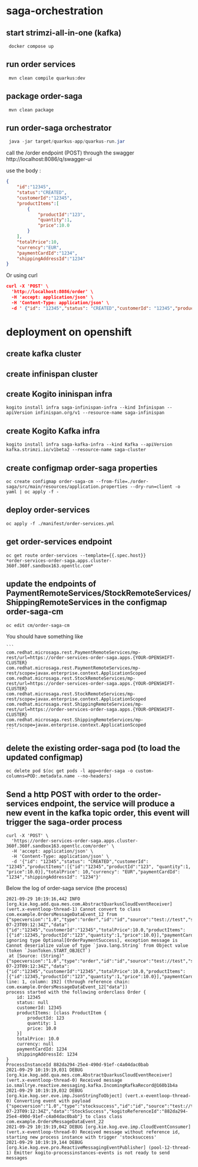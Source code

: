 # saga-orchestration

## start strimzi-all-in-one (kafka)
```docker
 docker compose up
```
## run order services
```mvn
 mvn clean compile quarkus:dev
```
## package order-saga  
```mvn
 mvn clean package
```
## run order-saga orchestrator
```java
 java -jar target/quarkus-app/quarkus-run.jar 
```
call the /order endpoint (POST) through the swagger http://localhost:8086/q/swagger-ui 

use the body :
```json
{
    "id":"12345",
    "status":"CREATED",
    "customerId":"12345",
    "productItems":[
        {
            "productId":"123",
            "quantity":1,
            "price":10.0
        }
    ],
    "totalPrice":10,
    "currency":"EUR",
    "paymentCardId":"1234",
    "shippingAddressId":"1234"
}
```
Or using curl 
```json
curl -X 'POST' \
  'http://localhost:8086/order' \
  -H 'accept: application/json' \
  -H 'Content-Type: application/json' \
  -d ' {"id": "12345","status": "CREATED","customerId": "12345","productItems":[{"id":"12345","productId":"123", "quantity":1, "price":10.0}],"totalPrice": 10,"currency": "EUR","paymentCardId": "1234","shippingAddressId": "1234"}'
```
# deployment on openshift
## create kafka cluster
## create infinispan cluster
## create Kogito ininispan infra
```shell
kogito install infra saga-infinispan-infra --kind Infinispan --apiVersion infinispan.org/v1 --resource-name saga-infinispan 
```
## create Kogito Kafka infra
```shell
kogito install infra saga-kafka-infra --kind Kafka --apiVersion kafka.strimzi.io/v1beta2 --resource-name saga-cluster
```   
## create configmap order-saga properties
```
oc create configmap order-saga-cm --from-file=./order-saga/src/main/resources/application.properties --dry-run=client -o yaml | oc apply -f -
```

## deploy order-services
```
oc apply -f ./manifest/order-services.yml 
```
## get order-services endpoint 
```
oc get route order-services --template={{.spec.host}}
*order-services-order-saga.apps.cluster-360f.360f.sandbox163.opentlc.com*
```

## update the endpoints of PaymentRemoteServices/StockRemoteServices/ShippingRemoteServices in  the configmap order-saga-cm
```
oc edit cm/order-saga-cm
```
You should have something like

    ```
    com.redhat.microsaga.rest.PaymentRemoteServices/mp-rest/url=https://order-services-order-saga.apps.{YOUR-OPENSHIFT-CLUSTER}
    com.redhat.microsaga.rest.PaymentRemoteServices/mp-rest/scope=javax.enterprise.context.ApplicationScoped
    com.redhat.microsaga.rest.StockRemoteServices/mp-rest/url=https://order-services-order-saga.apps.{YOUR-OPENSHIFT-CLUSTER}
    com.redhat.microsaga.rest.StockRemoteServices/mp-rest/scope=javax.enterprise.context.ApplicationScoped
    com.redhat.microsaga.rest.ShippingRemoteServices/mp-rest/url=https://order-services-order-saga.apps.{YOUR-OPENSHIFT-CLUSTER}
    com.redhat.microsaga.rest.ShippingRemoteServices/mp-rest/scope=javax.enterprise.context.ApplicationScoped
    ```
## delete the existing order-saga pod (to load the updated configmap)
```
oc delete pod $(oc get pods -l app=order-saga -o custom-columns=POD:.metadata.name --no-headers)
```
## Send a http POST with order to the order-services endpoint, the service will produce a new event in the kafka topic order, this event will trigger the saga-order process
```shell 
curl -X 'POST' \
  'https://order-services-order-saga.apps.cluster-360f.360f.sandbox163.opentlc.com/order' \
  -H 'accept: application/json' \
  -H 'Content-Type: application/json' \
  -d '{"id": "12345","status": "CREATED","customerId": "12345","productItems":[{"id":"12345","productId":"123", "quantity":1, "price":10.0}],"totalPrice": 10,"currency": "EUR","paymentCardId": "1234","shippingAddressId": "1234"}'
```
Below the log of order-saga service (the process)
```log
2021-09-29 10:19:16,442 INFO  [org.kie.kog.add.qua.mes.com.AbstractQuarkusCloudEventReceiver] (vert.x-eventloop-thread-1) Cannot convert to class com.example.OrdersMessageDataEvent_12 from {"specversion":"1.0","type":"order","id":"id","source":"test://test","subject":"foo","datacontenttype":"application/json","dataschema":"http://schema.io","time":"2020-07-23T09:12:34Z","data":{"id":"12345","customerId":"12345","totalPrice":10.0,"productItems":[{"id":12345,"productId":"123","quantity":1,"price":10.0}],"paymentCardId":"1234","shippingAddressId":"1234"}}, ignoring type Optional[OrderPaymentSuccess], exception message is Cannot deserialize value of type `java.lang.String` from Object value (token `JsonToken.START_OBJECT`)
 at [Source: (String)"{"specversion":"1.0","type":"order","id":"id","source":"test://test","subject":"foo","datacontenttype":"application/json","dataschema":"http://schema.io","time":"2020-07-23T09:12:34Z","data":{"id":"12345","customerId":"12345","totalPrice":10.0,"productItems":[{"id":12345,"productId":"123","quantity":1,"price":10.0}],"paymentCardId":"1234","shippingAddressId":"1234"}}"; line: 1, column: 192] (through reference chain: com.example.OrdersMessageDataEvent_12["data"])
process started with the following orderclass Order {
    id: 12345
    status: null
    customerId: 12345
    productItems: [class ProductItem {
        productId: 123
        quantity: 1
        price: 10.0
    }]
    totalPrice: 10.0
    currency: null
    paymentCardId: 1234
    shippingAddressId: 1234
}
ProcessInstanceId 882da294-25e4-490d-91ef-c4a04dac0bab
2021-09-29 10:19:19,031 DEBUG [org.kie.kog.add.qua.mes.com.AbstractQuarkusCloudEventReceiver] (vert.x-eventloop-thread-0) Received message io.smallrye.reactive.messaging.kafka.IncomingKafkaRecord@160b1b4a
2021-09-29 10:19:19,032 DEBUG [org.kie.kog.ser.eve.imp.JsonStringToObject] (vert.x-eventloop-thread-0) Converting event with payload {"specversion":"1.0","type":"stocksuccess","id":"id","source":"test://test","subject":"foo","datacontenttype":"application/json","dataschema":"http://schema.io","time":"2020-07-23T09:12:34Z","data":"StockSuccess","kogitoReferenceId":"882da294-25e4-490d-91ef-c4a04dac0bab"} to class class com.example.OrdersMessageDataEvent_22
2021-09-29 10:19:19,042 DEBUG [org.kie.kog.eve.imp.CloudEventConsumer] (vert.x-eventloop-thread-0) Received message without reference id, starting new process instance with trigger 'stocksuccess'
2021-09-29 10:19:19,144 DEBUG [org.kie.kog.eve.pro.ReactiveMessagingEventPublisher] (pool-12-thread-1) Emitter kogito-processinstances-events is not ready to send messages
```
 